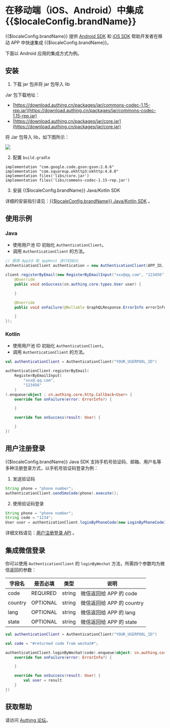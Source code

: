 # 在移动端（iOS、Android）中集成 {{$localeConfig.brandName}}

<LastUpdated/>

{{$localeConfig.brandName}} 提供 [Android SDK](/reference/sdk-for-android.md) 和 [iOS SDK](/reference/sdk-for-swift.md) 帮助开发者在移动 APP 中快速集成 {{$localeConfig.brandName}}。

下面以 Android 应用的集成方式为例。

## 安装

1. 下载 jar 包并将 jar 包导入 lib

Jar 包下载地址：

- [https://download.authing.cn/packages/jar/commons-codec-1.15-rep.jar](https://download.authing.cn/packages/jar/commons-codec-1.15-rep.jar)
- [https://download.authing.cn/packages/jar/core.jar](https://download.authing.cn/packages/jar/core.jar)

将 Jar 包导入 lib，如下图所示：

![](https://cdn.authing.cn/blog/20201218134537.png)

2. 配置 `build.gradle`

```
implementation "com.google.code.gson:gson:2.8.6"
implementation "com.squareup.okhttp3:okhttp:4.8.0"
implementation files('libs/core.jar')
implementation files('libs/commons-codec-1.15-rep.jar')
```

3. 安装 {{$localeConfig.brandName}} Java/Kotlin SDK

详细的安装指引请见：[{{$localeConfig.brandName}} Java/Kotlin SDK](/reference/sdk-for-java/README.md) 。

## 使用示例

### Java

- 使用用户池 ID 初始化 `AuthenticationClient`。
- 调用 `AuthenticationClient` 的方法。

```java
// 使用 AppId 和 appHost 进行初始化
AuthenticationClient authentication = new AuthenticationClient(APP_ID, APP_HOST);

client.registerByEmail(new RegisterByEmailInput("xxx@qq.com", "123456")).enqueue(new cn.authing.core.http.Callback<cn.authing.core.types.User>() {
    @Override
    public void onSuccess(cn.authing.core.types.User user) {

    }

    @Override
    public void onFailure(@Nullable GraphQLResponse.ErrorInfo errorInfo) {

    }
});
```

### Kotlin

- 使用用户池 ID 初始化 `AuthenticationClient`。
- 调用 `AuthenticationClient` 的方法。

```kotlin
val authenticationClient = AuthenticationClient("YOUR_USERPOOL_ID")

authenticationClient.registerByEmail(
    RegisterByEmailInput(
        "xxx@.qq.com",
        "123456"
    )
).enqueue(object : cn.authing.core.http.Callback<User> {
    override fun onFailure(error: ErrorInfo?) {

    }

    override fun onSuccess(result: User) {

    }
})
```

## 用户注册登录

{{$localeConfig.brandName}} Java SDK 支持手机号验证码、邮箱、用户名等多种注册登录方式，以手机号验证码登录为例：

1. 发送验证码

```java
String phone = "phone number";
authenticationClient.sendSmsCode(phone).execute();
```

2. 使用验证码登录

```java
String phone = "phone number";
String code = "1234";
User user = authenticationClient.loginByPhoneCode(new LoginByPhoneCodeInput(phone, code)).execute();
```

详细文档请见：[用户注册登录 API](/reference/sdk-for-java/authentication/README.md) 。

## 集成微信登录

你可以使用 `AuthenticationClient` 的 `loginByWechat` 方法，所需四个参数均为微信返回的参数：

| 字段名  | 是否必填 | 类型   | 说明                      |
| ------- | -------- | ------ | ------------------------- |
| code    | REQUIRED | string | 微信返回给 APP 的 code    |
| country | OPTIONAL | string | 微信返回给 APP 的 country |
| lang    | OPTIONAL | string | 微信返回给 APP 的 lang    |
| state   | OPTIONAL | string | 微信返回给 APP 的 state   |

```kotlin
val authenticationClient = AuthenticationClient("YOUR_USERPOOL_ID")

val code = "#returned code from wechat#";

authenticationClient.loginByWechat(code).enqueue(object: cn.authing.core.http.Callback<User> {
    override fun onFailure(error: ErrorInfo?) {

    }

    override fun onSuccess(result: User) {
        val user = result
    }
})
```

## 获取帮助

请访问 [Authing 论坛](https://forum.authing.cn/)。
